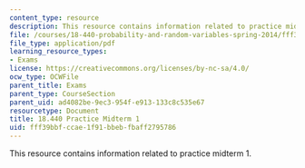 ```yaml
---
content_type: resource
description: This resource contains information related to practice midterm 1.
file: /courses/18-440-probability-and-random-variables-spring-2014/fff39bbfccae1f91bbebfbaff2795786_MIT18_440S14_prctcmidtrm1.pdf
file_type: application/pdf
learning_resource_types:
- Exams
license: https://creativecommons.org/licenses/by-nc-sa/4.0/
ocw_type: OCWFile
parent_title: Exams
parent_type: CourseSection
parent_uid: ad4082be-9ec3-954f-e913-133c8c535e67
resourcetype: Document
title: 18.440 Practice Midterm 1
uid: fff39bbf-ccae-1f91-bbeb-fbaff2795786
---
```

This resource contains information related to practice midterm 1.